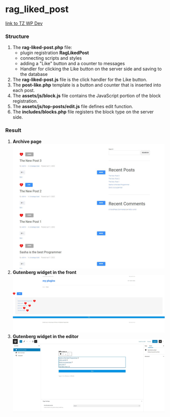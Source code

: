 # rag_liked_post

[link to TZ WP Dev](https://docs.google.com/document/d/1o-GB6jXcUa5sBNpubPEZc7HSiSWvw1xGk295Fg7_RV8/edit)

### Structure

1. The **rag-liked-post.php** file:
   * plugin registration **RagLikedPost**
   * connecting scripts and styles
   * adding a "Like" button and a counter to messages
   * Handler for clicking the Like button on the server side and saving to the database
2. The **rag-liked-post.js** file is the click handler for the Like button.
3. The **post-like.php** template is a button and counter that is inserted into each post.
4. The **assets/js/block.js** file contains the JavaScript portion of the block registration.
5. The **assets/js/top-posts/edit.js** file defines edit function.
6. The **includes/blocks.php** file registers the block type on the server side.

### Result
1. **Archive page**
   ![Archive page](screen/Screenshot_1.jpg)
2. **Gutenberg widget in the front**
   ![Archive page](screen/Screenshot_2.jpg)
3. **Gutenberg widget in the editor**
   ![Archive page](screen/Screenshot_3.jpg)